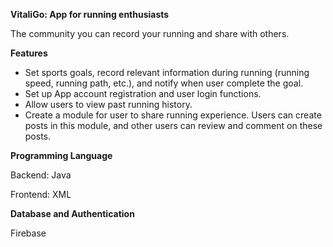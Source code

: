 **﻿VitaliGo: App for running enthusiasts**
  
The community you can record your running and share with others.

**Features**
- Set sports goals, record relevant information during running (running speed, running path, etc.), and notify when user complete the goal.
- Set up App account registration and user login functions.
- Allow users to view past running history.
- Create a module for user to share running experience. Users can create posts in this module, and other users can review and comment on these posts.


**Programming Language**

Backend: Java

Frontend: XML

**Database and Authentication**

Firebase

